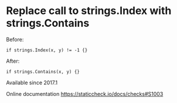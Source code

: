 # Replace call to strings.Index with strings.Contains

Before:

    if strings.Index(x, y) != -1 {}

After:

    if strings.Contains(x, y) {}

Available since
    2017.1

Online documentation
    https://staticcheck.io/docs/checks#S1003
